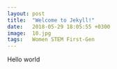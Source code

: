 ```yaml
---
layout: post
title:  "Welcome to Jekyll!"
date:   2018-05-29 18:05:55 +0300
image:  10.jpg
tags:   Women STEM First-Gen
---
```


Hello world
